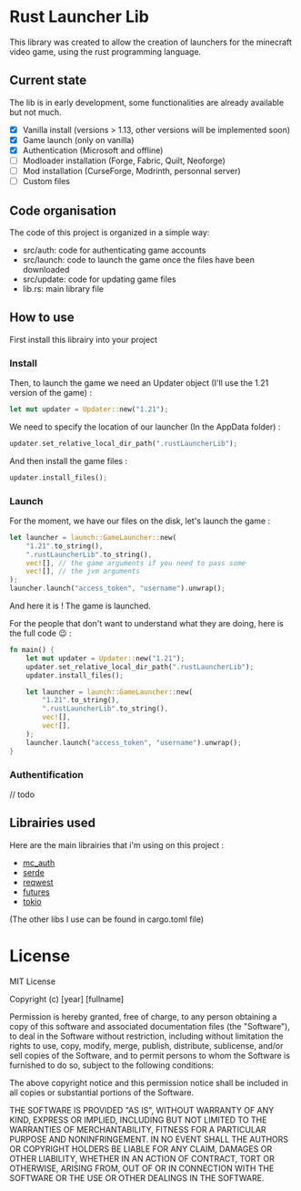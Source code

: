 
# Rust Launcher Lib

This library was created to allow the creation of launchers for the minecraft video game, using the rust programming language.

## Current state
The lib is in early development, some functionalities are already available but not much.
- [x] Vanilla install (versions > 1.13, other versions will be implemented soon)
- [x] Game launch (only on vanilla)
- [x] Authentication (Microsoft and offline)
- [ ] Modloader installation (Forge, Fabric, Quilt, Neoforge)
- [ ] Mod installation (CurseForge, Modrinth, personnal server)
- [ ] Custom files

## Code organisation

The code of this project is organized in a simple way: 
- src/auth: code for authenticating game accounts
- src/launch: code to launch the game once the files have been downloaded
- src/update: code for updating game files
- lib.rs: main library file

## How to use
First install this librairy into your project
### Install
Then, to launch the game we need an Updater object (I'll use the 1.21 version of the game) : 
```rust
let mut updater = Updater::new("1.21");
```
We need to specify the location of our launcher (In the AppData folder) : 
```rust
updater.set_relative_local_dir_path(".rustLauncherLib");
```
And then install the game files : 
```rust 
updater.install_files();
``` 
### Launch
For the moment, we have our files on the disk, let's launch the game : 
```rust 
let launcher = launch::GameLauncher::new(
    "1.21".to_string(),
    ".rustLauncherLib".to_string(),
    vec![], // the game arguments if you need to pass some
    vec![], // the jvm arguments
);
launcher.launch("access_token", "username").unwrap();
```
And here it is ! The game is launched.

For the people that don't want to understand what they are doing, here is the full code 😉 :

```rust
fn main() {
    let mut updater = Updater::new("1.21");
    updater.set_relative_local_dir_path(".rustLauncherLib");
    updater.install_files();

    let launcher = launch::GameLauncher::new(
        "1.21".to_string(),
        ".rustLauncherLib".to_string(),
        vec![],
        vec![],
    );
    launcher.launch("access_token", "username").unwrap();
}
```

### Authentification
// todo

## Librairies used
Here are the main librairies that i'm using on this project :
- [mc_auth](https://docs.rs/mc_auth/0.1.0/mc_auth/)
- [serde](https://docs.rs/serde/1.0.203/serde/)
- [reqwest](https://docs.rs/reqwest/latest/reqwest/)
- [futures](https://docs.rs/futures/latest/futures/)
- [tokio](https://docs.rs/tokio/latest/tokio/)

(The other libs I use can be found in cargo.toml file)



# License
MIT License

Copyright (c) [year] [fullname]

Permission is hereby granted, free of charge, to any person obtaining a copy
of this software and associated documentation files (the "Software"), to deal
in the Software without restriction, including without limitation the rights
to use, copy, modify, merge, publish, distribute, sublicense, and/or sell
copies of the Software, and to permit persons to whom the Software is
furnished to do so, subject to the following conditions:

The above copyright notice and this permission notice shall be included in all
copies or substantial portions of the Software.

THE SOFTWARE IS PROVIDED "AS IS", WITHOUT WARRANTY OF ANY KIND, EXPRESS OR
IMPLIED, INCLUDING BUT NOT LIMITED TO THE WARRANTIES OF MERCHANTABILITY,
FITNESS FOR A PARTICULAR PURPOSE AND NONINFRINGEMENT. IN NO EVENT SHALL THE
AUTHORS OR COPYRIGHT HOLDERS BE LIABLE FOR ANY CLAIM, DAMAGES OR OTHER
LIABILITY, WHETHER IN AN ACTION OF CONTRACT, TORT OR OTHERWISE, ARISING FROM,
OUT OF OR IN CONNECTION WITH THE SOFTWARE OR THE USE OR OTHER DEALINGS IN THE
SOFTWARE.
